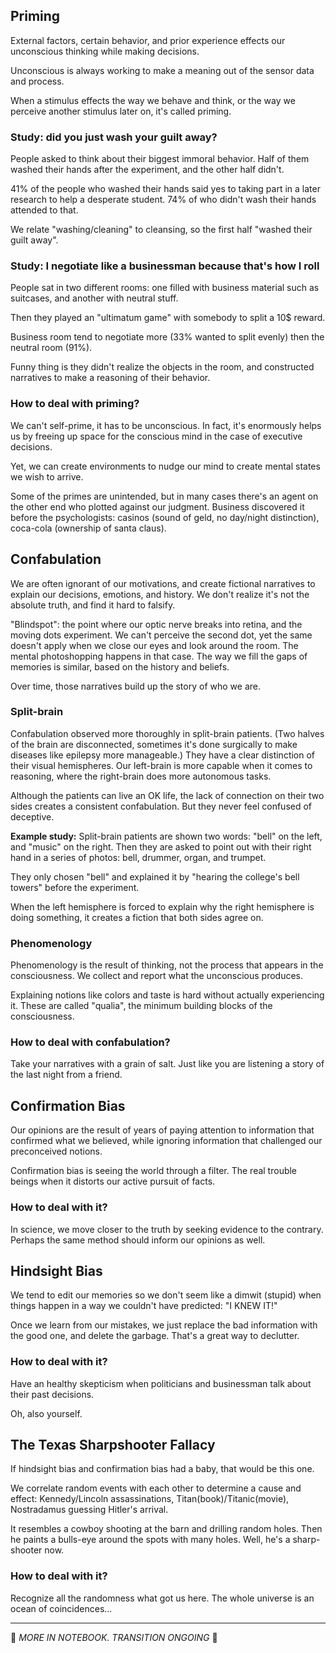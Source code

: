 ## Priming

External factors, certain behavior, and prior experience effects our unconscious thinking while making decisions.

Unconscious is always working to make a meaning out of the sensor data and process.

When a stimulus effects the way we behave and think, or the way we perceive another stimulus later on, it's called priming.

### Study: did you just wash your guilt away?

People asked to think about their biggest immoral behavior.
Half of them washed their hands after the experiment, and the other half didn't.

41% of the people who washed their hands said yes to taking part in a later research to help a desperate student. 74% of who didn't wash their hands attended to that.

We relate "washing/cleaning" to cleansing, so the first half "washed their guilt away".

### Study: I negotiate like a businessman because that's how I roll

People sat in two different rooms: one filled with business material such as suitcases, and another with neutral stuff.

Then they played an "ultimatum game" with somebody to split a 10$ reward.

Business room tend to negotiate more (33% wanted to split evenly) then the neutral room (91%).

Funny thing is they didn't realize the objects in the room, and constructed narratives to make a reasoning of their behavior.

### How to deal with priming?

We can't self-prime, it has to be unconscious. In fact, it's enormously helps us by freeing up space for the conscious mind in the case of executive decisions.

Yet, we can create environments to nudge our mind to create mental states we wish to arrive.

Some of the primes are unintended, but in many cases there's an agent on the other end who plotted against our judgment. Business discovered it before the psychologists: casinos (sound of geld, no day/night distinction), coca-cola (ownership of santa claus).

## Confabulation

We are often ignorant of our motivations, and create fictional narratives to explain our decisions, emotions, and history. We don't realize it's not the absolute truth, and find it hard to falsify.

"Blindspot": the point where our optic nerve breaks into retina, and the moving dots experiment. We can't perceive the second dot, yet the same doesn't apply when we close our eyes and look around the room. The mental photoshopping happens in that case. The way we fill the gaps of memories is similar, based on the history and beliefs.

Over time, those narratives build up the story of who we are.

### Split-brain

Confabulation observed more thoroughly in split-brain patients. (Two halves of the brain are disconnected, sometimes it's done surgically to make diseases like epilepsy more manageable.) They have a clear distinction of their visual hemispheres. Our left-brain is more capable when it comes to reasoning, where the right-brain does more autonomous tasks.

Although the patients can live an OK life, the lack of connection on their two sides creates a consistent confabulation. But they never feel confused of deceptive.

**Example study:** Split-brain patients are shown two words: "bell" on the left, and "music" on the right. Then they are asked to point out with their right hand in a series of photos: bell, drummer, organ, and trumpet.

They only chosen "bell" and explained it by "hearing the college's bell towers" before the experiment.

When the left hemisphere is forced to explain why the right hemisphere is doing something, it creates a fiction that both sides agree on.

### Phenomenology

Phenomenology is the result of thinking, not the process that appears in the consciousness. We collect and report what the unconscious produces.

Explaining notions like colors and taste is hard without actually experiencing it. These are called "qualia", the minimum building blocks of the consciousness.

### How to deal with confabulation?

Take your narratives with a grain of salt. Just like you are listening a story of the last night from a friend.

## Confirmation Bias

Our opinions are the result of years of paying attention to information that confirmed what we believed, while ignoring information that challenged our preconceived notions.

Confirmation bias is seeing the world through a filter. The real trouble beings when it distorts our active pursuit of facts.

### How to deal with it?

In science, we move closer to the truth by seeking evidence to the contrary. Perhaps the same method should inform our opinions as well.

## Hindsight Bias

We tend to edit our memories so we don't seem like a dimwit (stupid) when things happen in a way we couldn't have predicted: "I KNEW IT!"

Once we learn from our mistakes, we just replace the bad information with the good one, and delete the garbage. That's a great way to declutter.

### How to deal with it?

Have an healthy skepticism when politicians and businessman talk about their past decisions.

Oh, also yourself.

## The Texas Sharpshooter Fallacy

If hindsight bias and confirmation bias had a baby, that would be this one.

We correlate random events with each other to determine a cause and effect: Kennedy/Lincoln assassinations, Titan(book)/Titanic(movie), Nostradamus guessing Hitler's arrival.

It resembles a cowboy shooting at the barn and drilling random holes. Then he paints a bulls-eye around the spots with many holes. Well, he's a sharp-shooter now.

### How to deal with it?

Recognize all the randomness what got us here. The whole universe is an ocean of coincidences...

---

🥸 _MORE IN NOTEBOOK. TRANSITION ONGOING_ 🥸
